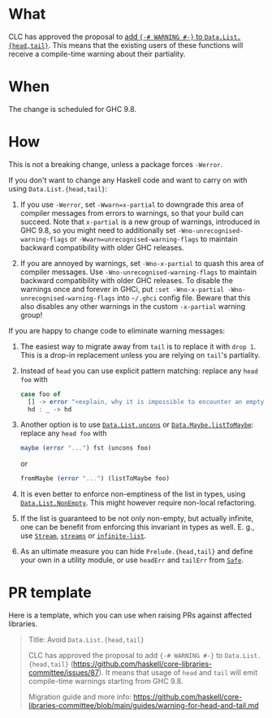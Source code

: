 # What

CLC has approved the proposal to
[add `{-# WARNING #-}` to `Data.List.{head,tail}`](https://github.com/haskell/core-libraries-committee/issues/87). This means that the existing users of these functions will receive a compile-time warning about their partiality.

# When

The change is scheduled for GHC 9.8.

# How

This is not a breaking change, unless a package forces `-Werror`.

If you don't want to change any Haskell code and want to carry on with using `Data.List.{head,tail}`:

1. If you use `-Werror`, set `-Wwarn=x-partial` to downgrade this area of compiler messages from errors to warnings, so that your build can succeed. Note that `x-partial` is a new group of warnings, introduced in GHC 9.8, so you might need to additionally set `-Wno-unrecognised-warning-flags` or `-Wwarn=unrecognised-warning-flags` to maintain backward compatibility with older GHC releases.

2. If you are annoyed by warnings, set `-Wno-x-partial` to quash this area of compiler messages. Use `-Wno-unrecognised-warning-flags` to maintain backward compatibility with older GHC releases. To disable the warnings once and forever in GHCi, put `:set -Wno-x-partial -Wno-unrecognised-warning-flags` into `~/.ghci` config file.
   Beware that this also disables any other warnings in the custom `-x-partial` warning group!

If you are happy to change code to eliminate warning messages:

1. The easiest way to migrate away from `tail` is to replace it with `drop 1`. This is a drop-in replacement unless you are relying on `tail`'s partiality.

2. Instead of `head` you can use explicit pattern matching: replace any `head foo` with

    ```haskell
    case foo of
      [] -> error "<explain, why it is impossible to encounter an empty list here>"
      hd : _ -> hd
    ```

3. Another option is to use [`Data.List.uncons`](https://hackage.haskell.org/package/base/docs/Data-List.html#v:uncons) or [`Data.Maybe.listToMaybe`](https://hackage.haskell.org/package/base/docs/Data-Maybe.html#v:listToMaybe): replace any `head foo` with

    ```haskell
    maybe (error "...") fst (uncons foo)
    ```

    or

    ```haskell
    fromMaybe (error "...") (listToMaybe foo)
    ```

4. It is even better to enforce non-emptiness of the list in types, using [`Data.List.NonEmpty`](https://hackage.haskell.org/package/base/docs/Data-List-NonEmpty.html). This might however require non-local refactoring.

5. If the list is guaranteed to be not only non-empty, but actually infinite, one can be benefit from enforcing this invariant in types as well. E. g., use  [`Stream`](https://hackage.haskell.org/package/Stream/docs/Data-Stream.html), [`streams`](https://hackage.haskell.org/package/streams/docs/Data-Stream-Infinite.html) or [`infinite-list`](https://hackage.haskell.org/package/infinite-list/docs/Data-List-Infinite.html).

6. As an ultimate measure you can hide `Prelude.{head,tail}` and define your own in a utility module, or use `headErr` and `tailErr` from [`Safe`](https://hackage.haskell.org/package/safe-0.3.20/docs/Safe.html#g:2).

# PR template

Here is a template, which you can use when raising PRs against affected libraries.

> Title: Avoid `Data.List.{head,tail}`
>
> CLC has approved the proposal to add `{-# WARNING #-}` to `Data.List.{head,tail}`
> (https://github.com/haskell/core-libraries-committee/issues/87).
> It means that usage of `head` and `tail` will emit compile-time warnings
> starting from GHC 9.8.
>
> Migration guide and more info:
> https://github.com/haskell/core-libraries-committee/blob/main/guides/warning-for-head-and-tail.md
